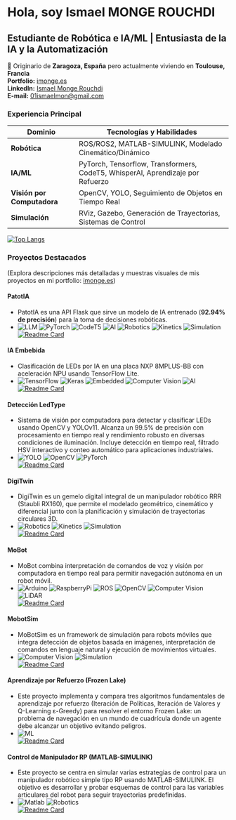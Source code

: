 # Hola, soy Ismael MONGE ROUCHDI 
## **Estudiante de Robótica e IA/ML | Entusiasta de la IA y la Automatización**  
📍 Originario de **Zaragoza, España** pero actualmente viviendo en **Toulouse, Francia**  
**Portfolio:** [imonge.es](https://imonge.es)  
**LinkedIn:** [Ismael Monge Rouchdi](https://www.linkedin.com/in/ismael-monge-rouchdi-aba771316/)  
**E-mail:** [01ismaelmon@gmail.com](mailto:01ismaelmon@gmail.com)

### **Experiencia Principal**  
| **Dominio**       | **Tecnologías y Habilidades**                          |  
|------------------|--------------------------------------------------|  
| **Robótica**     | ROS/ROS2, MATLAB-SIMULINK, Modelado Cinemático/Dinámico |  
| **IA/ML**        | PyTorch, Tensorflow, Transformers, CodeT5, WhisperAI, Aprendizaje por Refuerzo       |  
| **Visión por Computadora** |OpenCV, YOLO, Seguimiento de Objetos en Tiempo Real       |  
| **Simulación**   | RViz, Gazebo, Generación de Trayectorias, Sistemas de Control   |  

[![Top Langs](https://github-readme-stats.vercel.app/api/top-langs/?username=IsmaTIBU&layout=compact)](https://github.com/IsmaTIBU)  

### **Proyectos Destacados**  
(Explora descripciones más detalladas y muestras visuales de mis proyectos en mi portfolio: [imonge.es](https://imonge.es)) 
#### **PatotIA**  
- PatotIA es una API Flask que sirve un modelo de IA entrenado (**92.94% de precisión**) para la toma de decisiones robóticas.
- ![LLM](https://img.shields.io/badge/LLM-FF1493?logo=Ollama&logoColor=white) ![PyTorch](https://img.shields.io/badge/PyTorch-E61F00?logo=PyTorch&logoColor=white) ![CodeT5](https://img.shields.io/badge/CodeT5-1E90FF?) ![AI](https://img.shields.io/badge/AI-228B22?) ![Robotics](https://img.shields.io/badge/Robotics-22314E?) ![Kinetics](https://img.shields.io/badge/Kinetics-8A2BE2?) ![Simulation](https://img.shields.io/badge/Simulation-2F4F4F?)  
[![Readme Card](https://github-readme-stats.vercel.app/api/pin/?username=IsmaTIBU&repo=PatotIA)](https://github.com/IsmaTIBU/PatotIA)

#### **IA Embebida**
- Clasificación de LEDs por IA en una placa NXP 8MPLUS-BB con aceleración NPU usando TensorFlow Lite.
- ![TensorFlow](https://img.shields.io/badge/TensorFlow-FF6F00?logo=tensorflow&logoColor=white) ![Keras](https://img.shields.io/badge/Keras-FFFFFF?) ![Embedded](https://img.shields.io/badge/Embedded-00599C) ![Computer Vision](https://img.shields.io/badge/Computer_Vision-33BBE5?) ![AI](https://img.shields.io/badge/AI-228B22)  
[![Readme Card](https://github-readme-stats.vercel.app/api/pin/?username=IsmaTIBU&repo=Embedded_AI)](https://github.com/IsmaTIBU/Embedded_AI)

#### **Detección LedType**
- Sistema de visión por computadora para detectar y clasificar LEDs usando OpenCV y YOLOv11. Alcanza un 99.5% de precisión con procesamiento en tiempo real y rendimiento robusto en diversas condiciones de iluminación. Incluye detección en tiempo real, filtrado HSV interactivo y conteo automático para aplicaciones industriales.
- ![YOLO](https://img.shields.io/badge/YOLO-33BBE5?logo=yolo&logoColor=white) ![OpenCV](https://img.shields.io/badge/OpenCV-FF8C00?logo=OpenCV&logoColor=white) ![PyTorch](https://img.shields.io/badge/PyTorch-E61F00?logo=PyTorch&logoColor=white)  
[![Readme Card](https://github-readme-stats.vercel.app/api/pin/?username=IsmaTIBU&repo=LedType_detection&cache_seconds=0)](https://github.com/IsmaTIBU/LedType_detection)

#### **DigiTwin**  
- DigiTwin es un gemelo digital integral de un manipulador robótico RRR (Staubli RX160), que permite el modelado geométrico, cinemático y diferencial junto con la planificación y simulación de trayectorias circulares 3D.  
- ![Robotics](https://img.shields.io/badge/Robotics-22314E?) ![Kinetics](https://img.shields.io/badge/Kinetics-8A2BE2?) ![Simulation](https://img.shields.io/badge/Simulation-2F4F4F?)  
[![Readme Card](https://github-readme-stats.vercel.app/api/pin/?username=IsmaTIBU&repo=DigiTwin)](https://github.com/IsmaTIBU/DigiTwin)  

#### **MoBot**  
- MoBot combina interpretación de comandos de voz y visión por computadora en tiempo real para permitir navegación autónoma en un robot móvil.
- ![Arduino](https://img.shields.io/badge/Arduino-00979c?logo=Arduino&logoColor=white) ![RaspberryPi](https://img.shields.io/badge/RaspberryPi-c7053d?logo=raspberrypi&logoColor=white) ![ROS](https://img.shields.io/badge/ROS-22314E?logo=ros&logoColor=white) ![OpenCV](https://img.shields.io/badge/OpenCV-FF8C00?logo=OpenCV&logoColor=white) ![Computer Vision](https://img.shields.io/badge/Computer_Vision-33BBE5?) ![LiDAR](https://img.shields.io/badge/LiDAR-373737?)  
[![Readme Card](https://github-readme-stats.vercel.app/api/pin/?username=IsmaTIBU&repo=Mobot)](https://github.com/IsmaTIBU/Mobot)

#### **MobotSim**
- MoBotSim es un framework de simulación para robots móviles que integra detección de objetos basada en imágenes, interpretación de comandos en lenguaje natural y ejecución de movimientos virtuales.
- ![Computer Vision](https://img.shields.io/badge/Computer_Vision-33BBE5?) ![Simulation](https://img.shields.io/badge/Simulation-2F4F4F?)  
[![Readme Card](https://github-readme-stats.vercel.app/api/pin/?username=IsmaTIBU&repo=MobotSim&cache_seconds=0)](https://github.com/IsmaTIBU/MobotSim)

#### **Aprendizaje por Refuerzo (Frozen Lake)** 
- Este proyecto implementa y compara tres algoritmos fundamentales de aprendizaje por refuerzo (Iteración de Políticas, Iteración de Valores y Q-Learning ε-Greedy) para resolver el entorno Frozen Lake: un problema de navegación en un mundo de cuadrícula donde un agente debe alcanzar un objetivo evitando peligros.
- ![ML](https://img.shields.io/badge/ML-83E514?)  
[![Readme Card](https://github-readme-stats.vercel.app/api/pin/?username=IsmaTIBU&repo=Reinforcement-Learning&cache_seconds=0)](https://github.com/IsmaTIBU/Reinforcement-Learning)

#### **Control de Manipulador RP (MATLAB-SIMULINK)**  
- Este proyecto se centra en simular varias estrategias de control para un manipulador robótico simple tipo RP usando MATLAB-SIMULINK. El objetivo es desarrollar y probar esquemas de control para las variables articulares del robot para seguir trayectorias predefinidas.
- ![Matlab](https://img.shields.io/badge/Matlab-FF8800?) ![Robotics](https://img.shields.io/badge/Robotics-22314E?)  
[![Readme Card](https://github-readme-stats.vercel.app/api/pin/?username=IsmaTIBU&repo=Rob_Command&cache_seconds=0)](https://github.com/IsmaTIBU/Rob_Command)
